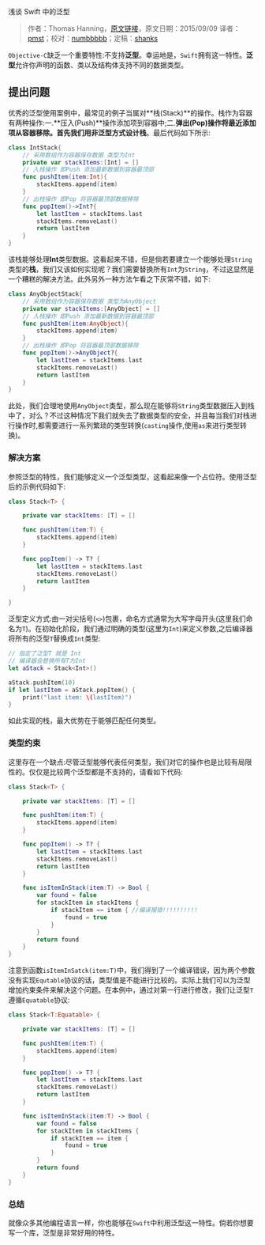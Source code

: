 浅谈 Swift 中的泛型

> 作者：Thomas Hanning，[原文链接](http://www.thomashanning.com/swift-generics/)，原文日期：2015/09/09
> 译者：[pmst](http://blog.csdn.net/colouful987)；校对：[numbbbbb](https://github.com/numbbbbb)；定稿：[shanks](http://codebuild.me/)
  








`Objective-C`缺乏一个重要特性:不支持**泛型**。幸运地是，`Swift`拥有这一特性。**泛型**允许你声明的函数、类以及结构体支持不同的数据类型。



## 提出问题

优秀的泛型使用案例中，最常见的例子当属对**栈(Stack)**的操作。栈作为容器有两种操作:一.**压入(Push)**操作添加项到容器中;二.**弹出(Pop)**操作将最近添加项从容器移除。首先我们用非泛型方式设计**栈**。最后代码如下所示:     

``` swift
class IntStack{
	// 采用数组作为容器保存数据 类型为Int
	private var stackItems:[Int] = []
	// 入栈操作 即Push 添加最新数据到容器最顶部
	func pushItem(item:Int){
		stackItems.append(item)	
	}
	// 出栈操作 即Pop 将容器最顶部数据移除
	func popItem()->Int?{
		let lastItem = stackItems.last
		stackItems.removeLast()
		return lastItem
	}
}
```

该栈能够处理**Int**类型数据。这看起来不错，但是倘若要建立一个能够处理`String`类型的**栈**，我们又该如何实现呢？我们需要替换所有`Int`为`String`，不过这显然是一个糟糕的解决方法。此外另外一种方法乍看之下灰常不错，如下:     

``` swift
class AnyObjectStack{
	// 采用数组作为容器保存数据 类型为AnyObject
	private var stackItems:[AnyObject] = []
	// 入栈操作 即Push 添加最新数据到容器最顶部
	func pushItem(item:AnyObject){
		stackItems.append(item)	
	}
	// 出栈操作 即Pop 将容器最顶部数据移除
	func popItem()->AnyObject?{
		let lastItem = stackItems.last
		stackItems.removeLast()
		return lastItem
	}	
}
```

此处，我们合理地使用`AnyObject`类型，那么现在能够将`String`类型数据压入到栈中了，对么？不过这种情况下我们就失去了数据类型的安全，并且每当我们对栈进行操作时,都需要进行一系列繁琐的类型转换(`casting`操作,使用`as`来进行类型转换)。



### 解决方案

参照泛型的特性，我们能够定义一个泛型类型，这看起来像一个占位符。使用泛型后的示例代码如下:     



``` swift
class Stack<T> {

    private var stackItems: [T] = []

    func pushItem(item:T) {
        stackItems.append(item)
    }

    func popItem() -> T? {
        let lastItem = stackItems.last
        stackItems.removeLast()
        return lastItem
    }

}
```

泛型定义方式:由一对尖括号(`<>`)包裹，命名方式通常为大写字母开头(这里我们命名为`T`)。在初始化阶段，我们通过明确的类型(这里为`Int`)来定义参数,之后编译器将所有的泛型`T`替换成`Int`类型:

``` swift
// 指定了泛型T 就是 Int 
// 编译器会替换所有T为Int
let aStack = Stack<Int>()

aStack.pushItem(10)
if let lastItem = aStack.popItem() {
    print("last item: \(lastItem)")
}
```

如此实现的栈，最大优势在于能够匹配任何类型。  



### 类型约束

这里存在一个缺点:尽管泛型能够代表任何类型，我们对它的操作也是比较有局限性的。仅仅是比较两个泛型都是不支持的，请看如下代码:

``` swift
class Stack<T> {

    private var stackItems: [T] = []

    func pushItem(item:T) {
        stackItems.append(item)
    }

    func popItem() -> T? {
        let lastItem = stackItems.last
        stackItems.removeLast()
        return lastItem
    }

    func isItemInStack(item:T) -> Bool {
        var found = false
        for stackItem in stackItems {
            if stackItem == item { //编译报错!!!!!!!!!!
                found = true
            }
        }
        return found
    }
}
```

注意到函数`isItemInSatck(item:T)`中，我们得到了一个编译错误，因为两个参数没有实现`Equtable`协议的话，类型值是不能进行比较的。实际上我们可以为泛型增加约束条件来解决这个问题。在本例中，通过对第一行进行修改，我们让泛型`T`遵循`Equatable`协议:      



``` swift
class Stack<T:Equatable> {

    private var stackItems: [T] = []

    func pushItem(item:T) {
        stackItems.append(item)
    }

    func popItem() -> T? {
        let lastItem = stackItems.last
        stackItems.removeLast()
        return lastItem
    }

    func isItemInStack(item:T) -> Bool {
        var found = false
        for stackItem in stackItems {
            if stackItem == item {
                found = true
            }
        }
        return found
    }
}
```



### 总结

就像众多其他编程语言一样，你也能够在`Swift`中利用泛型这一特性。倘若你想要写一个库，泛型是非常好用的特性。
